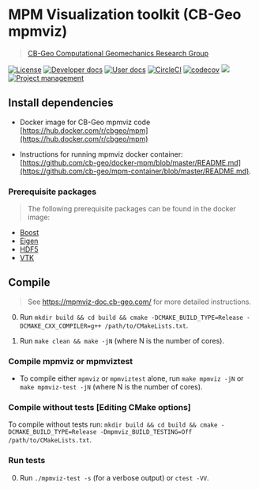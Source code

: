 # MPM Visualization toolkit (CB-Geo mpmviz)
> [CB-Geo Computational Geomechanics Research Group](https://www.cb-geo.com)

[![License](https://img.shields.io/badge/license-MIT-blue.svg)](https://raw.githubusercontent.com/cb-geo/mpmviz/develop/license.md)
[![Developer docs](https://img.shields.io/badge/developer-docs-blue.svg)](http://cb-geo.github.io/mpmviz)
[![User docs](https://img.shields.io/badge/user-docs-blue.svg)](https://mpmviz.cb-geo.com/)
[![CircleCI](https://circleci.com/gh/cb-geo/mpmviz.svg?style=svg)](https://circleci.com/gh/cb-geo/mpmviz)
[![codecov](https://codecov.io/gh/cb-geo/mpmviz/branch/develop/graph/badge.svg)](https://codecov.io/gh/cb-geo/mpmviz)
[![](https://img.shields.io/github/issues-raw/cb-geo/mpmviz.svg)](https://github.com/cb-geo/mpmviz/issues)
[![Project management](https://img.shields.io/badge/projects-view-ff69b4.svg)](https://github.com/cb-geo/mpmviz/projects/)


## Install dependencies

* Docker image for CB-Geo mpmviz code [https://hub.docker.com/r/cbgeo/mpm](https://hub.docker.com/r/cbgeo/mpm)

* Instructions for running mpmviz docker container: [https://github.com/cb-geo/docker-mpm/blob/master/README.md](https://github.com/cb-geo/mpm-container/blob/master/README.md).

### Prerequisite packages
> The following prerequisite packages can be found in the docker image:

* [Boost](http://www.boost.org/)
* [Eigen](http://eigen.tuxfamily.org/)
* [HDF5](https://support.hdfgroup.org/HDF5/)
* [VTK](https://www.vtk.org/)

## Compile
> See https://mpmviz-doc.cb-geo.com/ for more detailed instructions. 

0. Run `mkdir build && cd build && cmake -DCMAKE_BUILD_TYPE=Release -DCMAKE_CXX_COMPILER=g++ /path/to/CMakeLists.txt`.

1. Run `make clean && make -jN` (where N is the number of cores).

### Compile mpmviz or mpmviztest

* To compile either `mpmviz` or `mpmviztest` alone, run `make mpmviz -jN` or `make mpmviz-test -jN` (where N is the number of cores).

### Compile without tests [Editing CMake options]

To compile without tests run: `mkdir build && cd build && cmake -DCMAKE_BUILD_TYPE=Release -Dmpmviz_BUILD_TESTING=Off /path/to/CMakeLists.txt`.

### Run tests

0. Run `./mpmviz-test -s` (for a verbose output) or `ctest -VV`.
